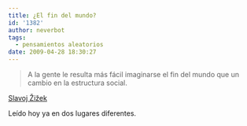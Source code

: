 ```yaml
---
title: ¿El fin del mundo?
id: '1382'
author: neverbot
tags:
  - pensamientos aleatorios
date: 2009-04-28 18:30:27
---
```


> A la gente le resulta más fácil imaginarse el fin del mundo que un cambio en la estructura social.

[Slavoj Žižek](http://es.wikipedia.org/wiki/Slavoj_%C5%BDi%C5%BEek)

Leído hoy ya en dos lugares diferentes.